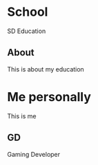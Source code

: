# School
SD Education

## About
This is about my education

# Me personally
This is me

## GD 
Gaming Developer